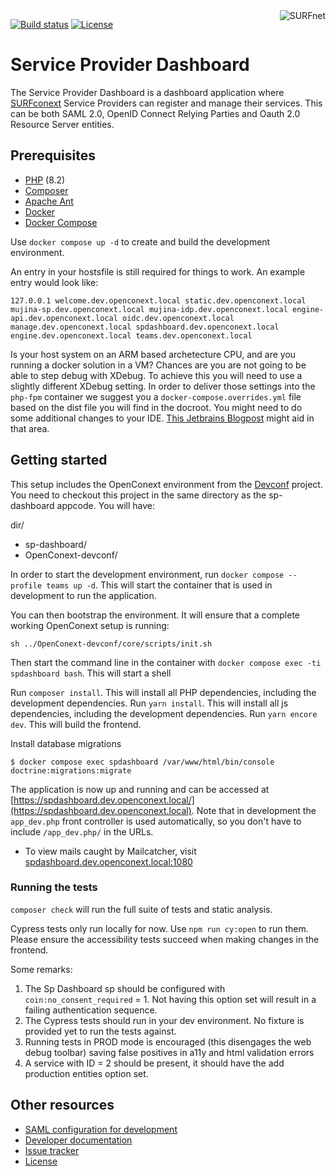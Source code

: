 <a href="https://www.surf.nl/over-surf/werkmaatschappijen/surfnet">
    <img src="https://www.surf.nl/themes/surf/logo.svg" alt="SURFnet"
         align="right" />
</a>

[![Build status](https://github.com/SURFnet/sp-dashboard/actions/workflows/test-integration.yml/badge.svg)](https://github.com/SURFnet/sp-dashboard/actions/workflows/test-integration.yml)
[![License](https://img.shields.io/github/license/SURFnet/sp-dashboard.svg)](https://github.com/SURFnet/sp-dashboard/blob/master/LICENSE.txt)

# Service Provider Dashboard

The Service Provider Dashboard is a dashboard application where
[SURFconext](https://www.surf.nl/diensten-en-producten/surfconext/index.html) Service Providers can register and manage
their services. This can be both SAML 2.0, OpenID Connect Relying Parties and Oauth 2.0 Resource Server entities.

## Prerequisites

- [PHP](https://secure.php.net/manual/en/install.php) (8.2)
- [Composer](https://getcomposer.org/doc/00-intro.md)
- [Apache Ant](https://ant.apache.org/manual/install.html)
- [Docker](https://docs.docker.com/engine/install/)
- [Docker Compose](https://docs.docker.com/compose/install/)

Use `docker compose up -d` to create and build the development environment.

An entry in your hostsfile is still required for things to work. An example entry would look like:

```
127.0.0.1 welcome.dev.openconext.local static.dev.openconext.local mujina-sp.dev.openconext.local mujina-idp.dev.openconext.local engine-api.dev.openconext.local oidc.dev.openconext.local manage.dev.openconext.local spdashboard.dev.openconext.local engine.dev.openconext.local teams.dev.openconext.local
```

Is your host system on an ARM based archetecture CPU, and are you running a docker solution in a VM? Chances are 
you are not going to be able to step debug with XDebug. To achieve this you will need to use a slightly different
XDebug setting. In order to deliver those settings into the `php-fpm` container we suggest you a
`docker-compose.overrides.yml` file based on the dist file you will find in the docroot. You might need to do some
additional changes to your IDE. [This Jetbrains Blogpost](https://blog.jetbrains.com/phpstorm/2018/08/quickstart-with-docker-in-phpstorm/) 
might aid in that area.

## Getting started

This setup includes the OpenConext environment from the [Devconf](https://github.com/OpenConext/OpenConext-devconf) project. You need to checkout this project in the same directory as the sp-dashboard appcode. You will have:

dir/
  - sp-dashboard/
  - OpenConext-devconf/

In order to start the development environment, run `docker compose --profile teams up -d`. This will start the container that is
used in development to run the application. 

You can then bootstrap the environment. It will ensure that a complete working OpenConext setup is running:
```
sh ../OpenConext-devconf/core/scripts/init.sh
```

Then start the command line in the container with `docker compose exec -ti spdashboard bash`. This will start a shell

Run `composer install`. This will install all PHP dependencies, including the development dependencies.
Run `yarn install`. This will install all js dependencies, including the development dependencies.
Run `yarn encore dev`. This will build the frontend.

Install database migrations
```
$ docker compose exec spdashboard /var/www/html/bin/console doctrine:migrations:migrate
```

The application is now up and running and can be accessed at
[https://spdashboard.dev.openconext.local/](https://spdashboard.dev.openconext.local). Note that in development the `app_dev.php`
front controller is used automatically, so you don't have to include `/app_dev.php/` in the URLs.
* To view mails caught by Mailcatcher, visit [spdashboard.dev.openconext.local:1080](https://spdashboard.dev.openconext.local:1080/)

### Running the tests

`composer check` will run the full suite of tests and static analysis.

Cypress tests only run locally for now.  Use `npm run cy:open` to run them.  Please ensure the accessibility tests succeed when making changes in the frontend.

Some remarks: 

1. The Sp Dashboard sp should be configured with `coin:no_consent_required` = 1. Not having this option set will result in a failing authentication sequence.
2. The Cypress tests should run in your dev environment. No fixture is provided yet to run the tests against.
3. Running tests in PROD mode is encouraged (this disengages the web debug toolbar) saving false positives in a11y and html validation errors
4. A service with ID = 2 should be present, it should have the add production entities option set.

## Other resources

 - [SAML configuration for development](docs/saml-dev-setup.md)
 - [Developer documentation](docs/index.md)
 - [Issue tracker](https://www.pivotaltracker.com/n/projects/1400064)
 - [License](LICENSE.txt)
